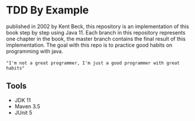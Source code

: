 # TDD By Example
published in 2002 by Kent Beck, this repository is an implementation 
of this book step by step using Java 11.
Each branch in this repository represents one chapter in the book, 
the master branch contains the final result of this implementation.
The goal with this repo is to practice good habits on programming with
java.
<br>
<br>
```"I'm not a great programmer, I'm just a good programmer with great habits"```
## Tools
- JDK 11
- Maven 3.5
- JUnit 5